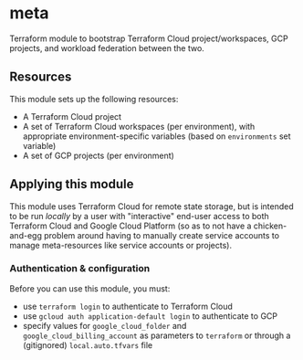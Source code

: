 # meta
Terraform module to bootstrap Terraform Cloud project/workspaces, GCP projects, and workload
federation between the two.

## Resources
This module sets up the following resources:
- A Terraform Cloud project
- A set of Terraform Cloud workspaces (per environment), with appropriate environment-specific
  variables (based on `environments` set variable)
- A set of GCP projects (per environment)

## Applying this module
This module uses Terraform Cloud for remote state storage, but is intended to be run *locally* by a
user with "interactive" end-user access to both Terraform Cloud and Google Cloud Platform (so as to
not have a chicken-and-egg problem around having to manually create service accounts to manage
meta-resources like service accounts or projects).

### Authentication & configuration
Before you can use this module, you must:
- use `terraform login` to authenticate to Terraform Cloud
- use `gcloud auth application-default login` to authenticate to GCP
- specify values for `google_cloud_folder` and `google_cloud_billing_account` as parameters to
  `terraform` or through a (gitignored) `local.auto.tfvars` file
